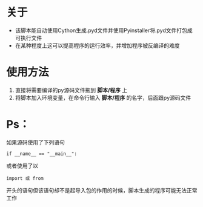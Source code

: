 # 关于
- 该脚本能自动使用Cython生成.pyd文件并使用Pyinstaller将.pyd文件打包成可执行文件
- 在某种程度上这可以提高程序的运行效率，并增加程序被反编译的难度
# 使用方法
1. 直接将需要编译的py源码文件拖到 **脚本/程序** 上
2. 将脚本加入环境变量，在命令行输入 **脚本/程序** 的名字，后面跟py源码文件
# Ps：
如果源码使用了下列语句

    if __name__ == "__main__":

或者使用了以

    import 或 from

开头的语句但该语句却不是起导入包的作用的时候，脚本生成的程序可能无法正常工作

